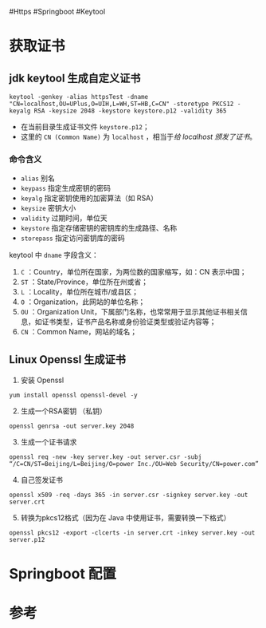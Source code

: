 #Https #Springboot #Keytool 

# 获取证书
## jdk keytool 生成自定义证书
```shell
keytool -genkey -alias httpsTest -dname "CN=localhost,OU=UPlus,O=UIH,L=WH,ST=HB,C=CN" -storetype PKCS12 -keyalg RSA -keysize 2048 -keystore keystore.p12 -validity 365
```
- 在当前目录生成证书文件 `keystore.p12`；
- 这里的 `CN (Common Name)` 为 `localhost` ，相当于*给 localhost 颁发了证书*。

### 命令含义
- `alias` 别名  
- `keypass` 指定生成密钥的密码  
- `keyalg` 指定密钥使用的加密算法（如 RSA）  
- `keysize` 密钥大小  
- `validity` 过期时间，单位天  
- `keystore` 指定存储密钥的密钥库的生成路径、名称  
- `storepass` 指定访问密钥库的密码

keytool 中 `dname` 字段含义：
1. `C` ：Country，单位所在国家，为两位数的国家缩写，如：CN 表示中国；
2. `ST` ：State/Province，单位所在州或省；
3. `L` ：Locality，单位所在城市/或县区；
4. `O` ：Organization，此网站的单位名称；
5. `OU` ：Organization Unit，下属部门名称，也常常用于显示其他证书相关信息，如证书类型，证书产品名称或身份验证类型或验证内容等；
6. `CN` ：Common Name，网站的域名；


## Linux Openssl 生成证书
1. 安装 Openssl
```shell
yum install openssl openssl-devel -y
```
2. 生成一个RSA密钥 （私钥）
```shell
openssl genrsa -out server.key 2048
```
3. 生成一个证书请求
```shell
openssl req -new -key server.key -out server.csr -subj “/C=CN/ST=Beijing/L=Beijing/O=power Inc./OU=Web Security/CN=power.com”
```
4. 自己签发证书
```shell
openssl x509 -req -days 365 -in server.csr -signkey server.key -out server.crt
```
5. 转换为pkcs12格式（因为在 Java 中使用证书，需要转换一下格式）
```shell
openssl pkcs12 -export -clcerts -in server.crt -inkey server.key -out server.p12
```


# Springboot 配置


# 参考
